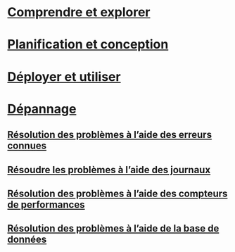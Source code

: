 # [Comprendre et explorer](/advanced-threat-analytics/understand-explore/what-is-ata)
# [Planification et conception](/advanced-threat-analytics/plan-design/ata-capacity-planning)
# [Déployer et utiliser](/advanced-threat-analytics/deploy-use/install-ata)
# [Dépannage](troubleshooting-ata-using-logs.md)
## [Résolution des problèmes à l’aide des erreurs connues](troubleshooting-ata-known-errors.md)
## [Résoudre les problèmes à l’aide des journaux](troubleshooting-ata-using-logs.md)
## [Résolution des problèmes à l’aide des compteurs de performances](troubleshooting-ata-using-perf-counters.md)
## [Résolution des problèmes à l’aide de la base de données](troubleshooting-ata-using-ata-database.md)


<!--HONumber=Jun16_HO5-->


